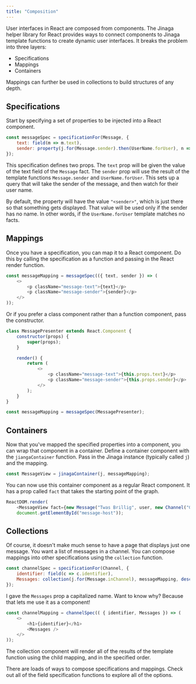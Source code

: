 ```yaml
---
title: "Composition"
---
```


User interfaces in React are composed from components.
The Jinaga helper library for React provides ways to connect components to Jinaga template functions to create dynamic user interfaces.
It breaks the problem into three layers:

* Specifications
* Mappings
* Containers

Mappings can further be used in collections to build structures of any depth.

## Specifications

Start by specifying a set of properties to be injected into a React component.

```javascript
const messageSpec = specificationFor(Message, {
    text: field(m => m.text),
    sender: property(j.for(Message.sender).then(UserName.forUser), n => n.value, "<sender>")
});
```

This specification defines two props.
The `text` prop will be given the value of the text field of the `Message` fact.
The `sender` prop will use the result of the template functions `Message.sender` and `UserName.forUser`.
This sets up a query that will take the sender of the message, and then watch for their user name.

By default, the property will have the value `"<sender>"`, which is just there so that something gets displayed.
That value will be used only if the sender has no name.
In other words, if the `UserName.forUser` template matches no facts.

## Mappings

Once you have a specification, you can map it to a React component.
Do this by calling the specification as a function and passing in the React render function.

```javascript
const messageMapping = messageSpec(({ text, sender }) => (
    <>
        <p className="message-text">{text}</p>
        <p className="message-sender">{sender}</p>
    </>
));
```

Or if you prefer a class component rather than a function component, pass the constructor.

```javascript
class MessagePresenter extends React.Component {
    constructor(props) {
        super(props);
    }

    render() {
        return (
            <>
                <p className="message-text">{this.props.text}</p>
                <p className="message-sender">{this.props.sender}</p>
            </>
        );
    }
}

const messageMapping = messageSpec(MessagePresenter);
```

## Containers

Now that you've mapped the specified properties into a component, you can wrap that component in a container.
Define a container component with the `jiangaContainer` function.
Pass in the Jinaga instance (typically called `j`) and the mapping.

```javascript
const MessageView = jinagaContainer(j, messageMapping);
```

You can now use this container component as a regular React component.
It has a prop called `fact` that takes the starting point of the graph.

```javascript
ReactDOM.render(
    <MessageView fact={new Message("Twas Brillig", user, new Channel("General"), new Date())} />,
    document.getElementById("message-host"));
```

## Collections

Of course, it doesn't make much sense to have a page that displays just one message.
You want a list of messages in a channel.
You can compose mappings into other specifications using the `collection` function.

```javascript
const channelSpec = specificationFor(Channel, {
    identifier: field(c => c.identifier),
    Messages: collection(j.for(Message.inChannel), messageMapping, descending(m => m.sentAt))
});
```

I gave the `Messages` prop a capitalized name.
Want to know why?
Because that lets me use it as a component!

```javascript
const channelMapping = channelSpec(( { identifier, Messages }) => (
    <>
        <h1>{identifier}</h1>
        <Messages />
    </>
));
```

The collection component will render all of the results of the template function using the child mapping, and in the specified order.

There are loads of ways to compose specifications and mappings.
Check out all of the field specification functions to explore all of the options.